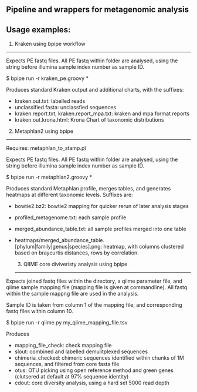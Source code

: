 Pipeline and wrappers for metagenomic analysis
--------------

Usage examples:
--------------

1. Kraken using bpipe workflow
--------------
Expects PE fastq files. All PE fastq within folder are analysed, using the string before illumina sample index number as sample ID.

  $ bpipe run -r kraken_pe.groovy *
  
Produces standard Kraken output and additional charts, with the suffixes:
 
- kraken.out.txt: labelled reads
- unclassified.fasta: unclassfied sequences
- kraken.report.txt, kraken.report_mpa.txt: kraken and mpa format reports
- kraken.out.krona.html: Krona Chart of taxonomic distributions

2. Metaphlan2 using bpipe
--------------

Requires: metaphlan_to_stamp.pl

Expects PE fastq files. All PE fastq within folder are analysed, using the string before illumina sample index number as sample ID.

  $ bpipe run -r metaphlan2.groovy *

Produces standard Metaphlan profile, merges tables, and generates heatmaps at different taxonomic levels. Suffixes are:

- bowtie2.bz2: bowtie2 mapping for quicker rerun of later analysis stages
- profiled_metagenome.txt: each sample profile
- merged_abundance_table.txt: all sample profiles merged into one table
- heatmaps/merged_abundance_table.[phylum|family|genus|species].png: heatmap, with columns clustered based on braycurtis distances, rows by correlation.
  
  3. QIIME core diviveristy analysis using bpipe
  --------------
  
Expects joined fastq files within the directory, a qiime parameter file, and qiime sample mapping file (mapping file is given at commandline). All fastq within the sample mappng file are used in the analysis. 

Sample ID is taken from column 1 of the mapping file, and corresponding fastq files within column 10.

  $ bpipe run -r qiime.py my_qiime_mapping_file.tsv
  
Produces 
 - mapping_file_check: check mapping file
 - slout: combined and labelled demulitplexed sequences
 - chimeria_checked: chimeric sequences identified within chunks of 1M sequences, and filtered from core fasta file
 - otus: OTU picking using open reference method and green genes (clutsered at default at 97% sequence identity)
 - cdout: core diversity analysis, using a hard set 5000 read depth
 
 
 

 
  
